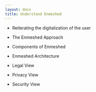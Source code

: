 ```yaml
---
layout: docs
title: Understand Enmeshed
---
```


- Reiterating the digitalization of the user
- The Enmeshed Approach
- Components of Enmeshed
- Enmeshed Architecture


- Legal View
- Privacy View
- Security View
